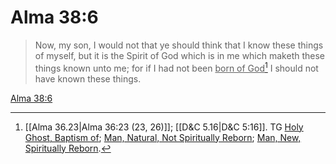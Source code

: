 # Alma 38:6

> Now, my son, I would not that ye should think that I know these things of myself, but it is the Spirit of God which is in me which maketh these things known unto me; for if I had not been <u>born of God</u>[^a] I should not have known these things.

[Alma 38:6](https://www.churchofjesuschrist.org/study/scriptures/bofm/alma/38?lang=eng&id=p6#p6)


[^a]: [[Alma 36.23|Alma 36:23 (23, 26)]]; [[D&C 5.16|D&C 5:16]]. TG [Holy Ghost, Baptism of](https://www.churchofjesuschrist.org/study/scriptures/tg/holy-ghost-baptism-of?lang=eng); [Man, Natural, Not Spiritually Reborn](https://www.churchofjesuschrist.org/study/scriptures/tg/man-natural-not-spiritually-reborn?lang=eng); [Man, New, Spiritually Reborn](https://www.churchofjesuschrist.org/study/scriptures/tg/man-new-spiritually-reborn?lang=eng).
